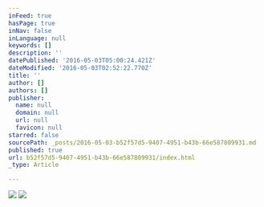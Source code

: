 ```yaml
---
inFeed: true
hasPage: true
inNav: false
inLanguage: null
keywords: []
description: ''
datePublished: '2016-05-03T05:00:24.421Z'
dateModified: '2016-05-03T02:52:22.770Z'
title: ''
author: []
authors: []
publisher:
  name: null
  domain: null
  url: null
  favicon: null
starred: false
sourcePath: _posts/2016-05-03-b52f57d5-9407-4951-b43b-66e587809931.md
published: true
url: b52f57d5-9407-4951-b43b-66e587809931/index.html
_type: Article

---
```

![](https://the-grid-user-content.s3-us-west-2.amazonaws.com/4bc8d0ca-21c0-4a18-b7d8-25757dc15c4a.jpg)
![](https://the-grid-user-content.s3-us-west-2.amazonaws.com/7b50fd3c-1202-49e1-afd7-5ce0bab72751.jpg)